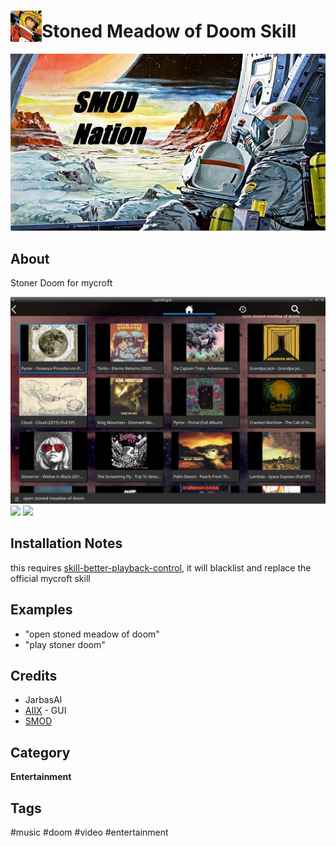 # <img src='./res/icon/smod_icon.png' card_color='#40DBB0' width='50' height='50' style='vertical-align:bottom'/>Stoned Meadow of Doom Skill

![](./res/smod_logo.png)


## About 

Stoner Doom for mycroft

![](./gui.png)
![](./gui.gif)
![](./gui2.gif)

## Installation Notes

this requires [skill-better-playback-control](https://github.com/JarbasSkills/skill-better-playback-control), it will blacklist and replace the official mycroft skill

## Examples 

* "open stoned meadow of doom"
* "play stoner doom"

## Credits 
- JarbasAl
- [AIIX](https://github.com/AIIX/) - GUI 
- [SMOD](https://www.youtube.com/c/StonedMeadowOfDoom1993/)

## Category
**Entertainment**

## Tags
#music
#doom
#video
#entertainment